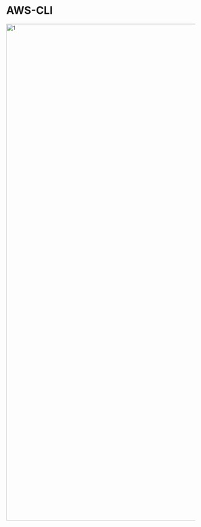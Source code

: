 # AWS-CLI

<img width="1324" alt="1" src="https://user-images.githubusercontent.com/37382927/110192804-4693b480-7de5-11eb-84b2-c87977f551df.png">
